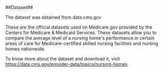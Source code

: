 ##Dataset##

The dataset was obtained from data.cms.gov

These are the official datasets used on Medicare.gov provided by the Centers for Medicare & Medicaid Services. These datasets allow you to compare the average level of a nursing home's performance in certain areas of care for Medicare-certified skilled nursing facilities and nursing homes nationwide.

To know more about the dataset and download it, visit https://data.cms.gov/provider-data/topics/nursing-homes
